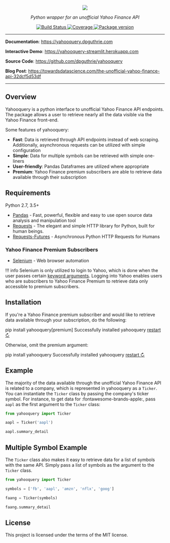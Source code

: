 <p align="center">
    <a href="#"><img src="img/full.png"></a>
</p>
<p align="center">
    <em>Python wrapper for an unofficial Yahoo Finance API</em>
</p>
<p align="center">
    <a href="https://travis-ci.com/dpguthrie/yahooquery" target="_blank">
        <img src="https://travis-ci.com/dpguthrie/yahooquery.svg?branch=master" alt="Build Status">
    </a>
    <a href="https://codecov.io/gh/dpguthrie/yahooquery" target="_blank">
        <img src="https://img.shields.io/codecov/c/github/dpguthrie/yahooquery" alt="Coverage">
    </a>
    <a href="https://pypi.org/project/yahooquery" target="_blank">
        <img src="https://badge.fury.io/py/yahooquery.svg" alt="Package version">
    </a>
</p>

---

**Documentation**: <a target="_blank" href="https://yahooquery.dpguthrie.com">https://yahooquery.dpguthrie.com</a>

**Interactive Demo**: <a target="_blank" href="https://yahooquery-streamlit.herokuapp.com">https://yahooquery-streamlit.herokuapp.com</a>

**Source Code**: <a target="_blank" href="https://github.com/dpguthrie/yahooquery">https://github.com/dpguthrie/yahooquery</a>

**Blog Post**: <a target="_blank" href="https://towardsdatascience.com/the-unofficial-yahoo-finance-api-32dcf5d53df">https://towardsdatascience.com/the-unofficial-yahoo-finance-api-32dcf5d53df</a>

---

## Overview

Yahooquery is a python interface to unofficial Yahoo Finance API endpoints.  The package allows a user to retrieve nearly all the data visible via the Yahoo Finance front-end.

Some features of yahooquery:

- **Fast**:  Data is retrieved through API endpoints instead of web scraping.  Additionally, asynchronous requests can be utilized with simple configuration
- **Simple**:  Data for multiple symbols can be retrieved with simple one-liners
- **User-friendly**:  Pandas Dataframes are utilized where appropriate
- **Premium**:  Yahoo Finance premium subscribers are able to retrieve data available through their subscription

## Requirements

Python 2.7, 3.5+

- [Pandas](https://pandas.pydata.org) - Fast, powerful, flexible and easy to use open source data analysis and manipulation tool
- [Requests](https://requests.readthedocs.io/en/master/) - The elegant and simple HTTP library for Python, built for human beings.
- [Requests-Futures](https://github.com/ross/requests-futures) - Asynchronous Python HTTP Requests for Humans

### Yahoo Finance Premium Subscribers

- [Selenium](https://www.selenium.dev/selenium/docs/api/py/) - Web browser automation

!!! info
    Selenium is only utilized to login to Yahoo, which is done when the user passes certain [keyword arguments](guide/keyword_arguments.md#username-and-password).  Logging into Yahoo enables users who are subscribers to Yahoo Finance Premium to retrieve data only accessible to premium subscribers.

## Installation

If you're a Yahoo Finance premium subscriber and would like to retrieve data available through your subscription, do the following:

<div class="termynal" data-termynal data-ty-typeDelay="40" data-ty-lineDelay="700">
    <span data-ty="input">pip install yahooquery[premium]</span>
    <span data-ty="progress"></span>
    <span data-ty>Successfully installed yahooquery</span>
    <a href="#" data-terminal-control="">restart ↻</a>
</div>

Otherwise, omit the premium argument:

<div class="termynal" data-termynal data-ty-typeDelay="40" data-ty-lineDelay="700">
    <span data-ty="input">pip install yahooquery</span>
    <span data-ty="progress"></span>
    <span data-ty>Successfully installed yahooquery</span>
    <a href="#" data-terminal-control="">restart ↻</a>
</div>

## Example

The majority of the data available through the unofficial Yahoo Finance API is related to a company, which is represented in yahooquery as a `Ticker`.  You can instantiate the `Ticker` class by passing the company's ticker symbol.  For instance, to get data for :fontawesome-brands-apple:, pass `aapl` as the first argument to the `Ticker` class:

```python
from yahooquery import Ticker

aapl = Ticker('aapl')

aapl.summary_detail
```

## Multiple Symbol Example

The `Ticker` class also makes it easy to retrieve data for a list of symbols with the same API.  Simply pass a list of symbols as the argument to the `Ticker` class.

```python
from yahooquery import Ticker

symbols = ['fb', 'aapl', 'amzn', 'nflx', 'goog']

faang = Ticker(symbols)

faang.summary_detail
```

## License

This project is licensed under the terms of the MIT license.
